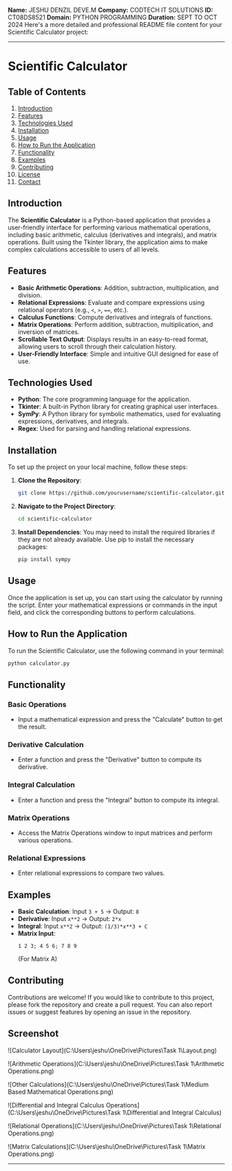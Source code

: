 **Name:** JESHU DENZIL DEVE.M
**Company:** CODTECH IT SOLUTIONS
**ID:** CT08DS8521
**Domain:** PYTHON PROGRAMMING
**Duration:** SEPT TO OCT 2024
Here's a more detailed and professional README file content for your Scientific Calculator project:

---

# Scientific Calculator

## Table of Contents
1. [Introduction](#introduction)
2. [Features](#features)
3. [Technologies Used](#technologies-used)
4. [Installation](#installation)
5. [Usage](#usage)
6. [How to Run the Application](#how-to-run-the-application)
7. [Functionality](#functionality)
8. [Examples](#examples)
9. [Contributing](#contributing)
10. [License](#license)
11. [Contact](#contact)

## Introduction
The **Scientific Calculator** is a Python-based application that provides a user-friendly interface for performing various mathematical operations, including basic arithmetic, calculus (derivatives and integrals), and matrix operations. Built using the Tkinter library, the application aims to make complex calculations accessible to users of all levels.

## Features
- **Basic Arithmetic Operations**: Addition, subtraction, multiplication, and division.
- **Relational Expressions**: Evaluate and compare expressions using relational operators (e.g., `<`, `>`, `==`, etc.).
- **Calculus Functions**: Compute derivatives and integrals of functions.
- **Matrix Operations**: Perform addition, subtraction, multiplication, and inversion of matrices.
- **Scrollable Text Output**: Displays results in an easy-to-read format, allowing users to scroll through their calculation history.
- **User-Friendly Interface**: Simple and intuitive GUI designed for ease of use.

## Technologies Used
- **Python**: The core programming language for the application.
- **Tkinter**: A built-in Python library for creating graphical user interfaces.
- **SymPy**: A Python library for symbolic mathematics, used for evaluating expressions, derivatives, and integrals.
- **Regex**: Used for parsing and handling relational expressions.

## Installation
To set up the project on your local machine, follow these steps:

1. **Clone the Repository**:
   ```bash
   git clone https://github.com/yourusername/scientific-calculator.git
   ```

2. **Navigate to the Project Directory**:
   ```bash
   cd scientific-calculator
   ```

3. **Install Dependencies**:
   You may need to install the required libraries if they are not already available. Use pip to install the necessary packages:
   ```bash
   pip install sympy
   ```

## Usage
Once the application is set up, you can start using the calculator by running the script. Enter your mathematical expressions or commands in the input field, and click the corresponding buttons to perform calculations.

## How to Run the Application
To run the Scientific Calculator, use the following command in your terminal:
```bash
python calculator.py
```

## Functionality
### Basic Operations
- Input a mathematical expression and press the "Calculate" button to get the result.

### Derivative Calculation
- Enter a function and press the "Derivative" button to compute its derivative.

### Integral Calculation
- Enter a function and press the "Integral" button to compute its integral.

### Matrix Operations
- Access the Matrix Operations window to input matrices and perform various operations.

### Relational Expressions
- Enter relational expressions to compare two values.

## Examples
- **Basic Calculation**: Input `3 + 5` → Output: `8`
- **Derivative**: Input `x**2` → Output: `2*x`
- **Integral**: Input `x**2` → Output: `(1/3)*x**3 + C`
- **Matrix Input**: 
    ```
    1 2 3; 4 5 6; 7 8 9
    ```
    (For Matrix A) 

## Contributing
Contributions are welcome! If you would like to contribute to this project, please fork the repository and create a pull request. You can also report issues or suggest features by opening an issue in the repository.

## Screenshot
![Calculator Layout](C:\Users\jeshu\OneDrive\Pictures\Task 1\Layout.png)

![Arithmetic Operations](C:\Users\jeshu\OneDrive\Pictures\Task 1\Arithmetic Operations.png)

![Other Calculations](C:\Users\jeshu\OneDrive\Pictures\Task 1\Medium Based Mathematical Operations.png)

![Differential and Integral Calculus Operations](C:\Users\jeshu\OneDrive\Pictures\Task 1\Differential and Integral Calculus)

![Relational Operations](C:\Users\jeshu\OneDrive\Pictures\Task 1\Relational Operations.png)

![Matrix Calculations](C:\Users\jeshu\OneDrive\Pictures\Task 1\Matrix Operations.png)

---
